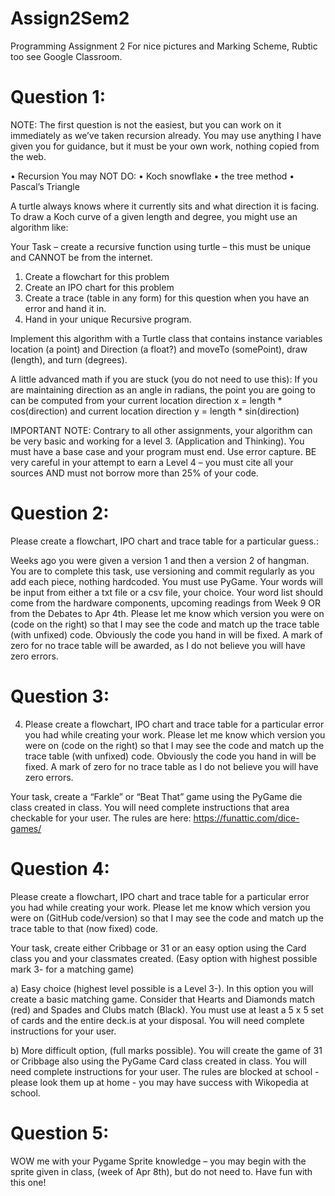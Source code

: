 # Assign2Sem2
Programming Assignment 2  For nice pictures and Marking Scheme, Rubtic too see Google  Classroom.

# Question 1:
NOTE:  The first question is not the easiest, but you can work on it immediately as we’ve taken recursion already.  You may use anything I have given you for guidance, but it must be your own work, nothing copied from the web.
  
•	Recursion You may NOT DO:
•	Koch snowflake
•	the tree method 
•	Pascal’s Triangle

A turtle always knows where it currently sits and what direction it is facing.  To draw a Koch curve of a given length and degree, you might use an algorithm like:
	
Your Task – create a recursive function using turtle – this must be unique and CANNOT be from the internet.  

1.	Create a flowchart for this problem
2.	Create an IPO chart for this problem
3.	Create a trace (table in any form) for this question when you have an error and hand it in.
4.	Hand in your unique Recursive program.
	
Implement this algorithm with a Turtle class that contains instance variables location (a point) and Direction (a float?) and moveTo (somePoint), draw (length), and turn (degrees).

A little advanced math if you are stuck (you do not need to use this):
If you are maintaining direction as an angle in radians, the point you are going to can be computed from your current location direction x = length * cos(direction) and current location direction y = length * sin(direction)

IMPORTANT NOTE:  Contrary to all other assignments, your algorithm can be very basic and working for a level 3. (Application and Thinking).  You must have a base case and your program must end.  Use error capture.  BE very careful in your attempt to earn a Level 4 – you must cite all your sources AND must not borrow more than 25% of your code.
 
# Question 2:
Please create a flowchart, IPO chart and trace table for a particular guess.:
 
Weeks ago you were given a version 1 and then a version 2 of hangman.  You are to complete this task, use versioning and commit regularly as you add each piece, nothing hardcoded. You must use PyGame. Your words will be input from either a txt file or a csv file, your choice.  Your word list should come from the hardware components, upcoming readings from Week 9 OR from the Debates to Apr 4th.  Please let me know which version you were on (code on the right) so that I may see the code and match up the trace table (with unfixed) code.  Obviously the code you hand in will be fixed.  A mark of zero for no trace table will be awarded, as I do not believe you will have zero errors.  

# Question 3:
4)	Please create a flowchart, IPO chart and trace table for a particular error you had while creating your work.  Please let me know which version you were on (code on the right) so that I may see the code and match up the trace table (with unfixed) code.  Obviously the code you hand in will be fixed.  A mark of zero for no trace table as I do not believe you will have zero errors.
  
Your task, create a “Farkle” or “Beat That” game using the PyGame die class created in class.  You will need complete instructions that area checkable for your user.
The rules are here:
https://funattic.com/dice-games/

# Question 4:
Please create a flowchart, IPO chart and trace table for a particular error you had while creating your work.  Please let me know which version you were on (GitHub code/version) so that I may see the code and match up the trace table to that (now fixed) code.
  
Your task, create either Cribbage or 31 or an easy option using the Card class you and your classmates created. (Easy option with highest possible mark 3- for a matching game)

a)	Easy choice (highest level possible is a Level 3-).  In this option you will create a basic matching game.  Consider that Hearts and Diamonds match (red) and Spades and Clubs match (Black).  You must use at least a 5 x 5 set of cards and the entire deck.is at your disposal.  You will need complete instructions for your user.

b)	More difficult option, (full marks possible). You will create the game of 31 or Cribbage also using the PyGame Card class created in class. You will need complete instructions for your user.
The rules are blocked at school - please look them up at home - you may have success with Wikopedia at school.


# Question 5:
WOW me with your Pygame Sprite knowledge – you may begin with the sprite given in class, (week of Apr 8th), but do not need to.
Have fun with this one!

